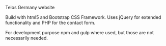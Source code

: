 Telos Germany website

Build with html5 and Bootstrap CSS Framework. Uses jQuery for extended functionality and PHP for the contact form.

For development purpose npm and gulp where used, but those are not necessarily needed.